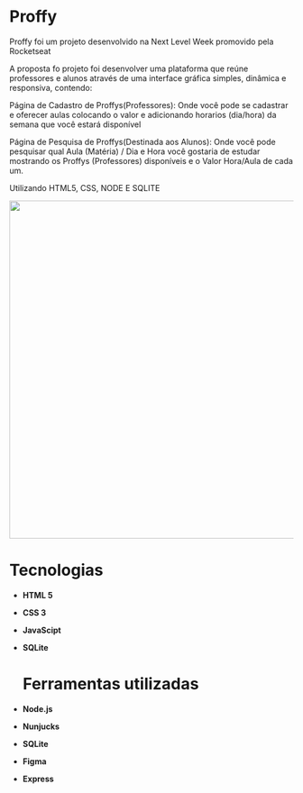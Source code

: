 <h1> Proffy </h1>
<p> Proffy foi um projeto desenvolvido na Next Level Week promovido pela Rocketseat
  
  A proposta fo projeto foi desenvolver uma plataforma que reúne professores e alunos através de uma interface gráfica simples, dinâmica e responsiva, contendo:

Página de Cadastro de Proffys(Professores): Onde você pode se cadastrar e oferecer aulas colocando o valor e adicionando horarios (dia/hora) da semana que você estará disponível

Página de Pesquisa de Proffys(Destinada aos Alunos): Onde você pode pesquisar qual Aula (Matéria) / Dia e Hora você gostaria de estudar mostrando os Proffys (Professores) disponíveis e o Valor Hora/Aula de cada um.

Utilizando HTML5, CSS, NODE E SQLITE

 </p>


</p>
<p float="left">
  <img src="https://user-images.githubusercontent.com/65368831/94774137-9f24d880-0393-11eb-851e-0163951341d0.png" width="600" />
</p>

<h1><strong>Tecnologias<strong></h1>
 
* HTML 5
* CSS 3
* JavaScipt
* SQLite
  
  <h1>Ferramentas utilizadas</h1>
* Node.js
* Nunjucks
* SQLite
* Figma
* Express

  

  
